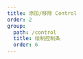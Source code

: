 ```yaml
---
title: 添加/移除 Control
order: 2
group:
  path: /control
  title: 绘制控制条
  order: 6
---
```


<code src="./add.tsx" compact="true" defaultShowCode="true"></code>
